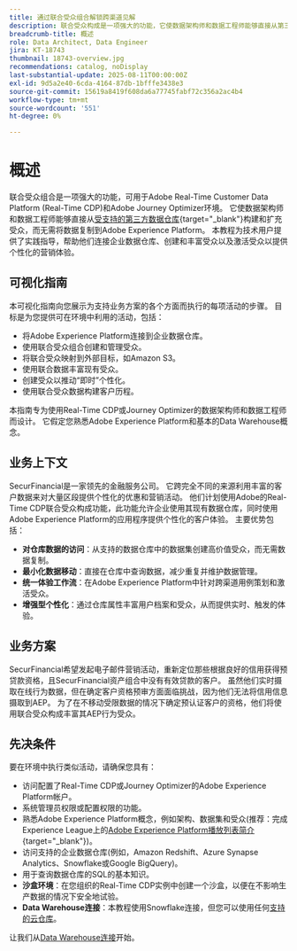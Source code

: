 ```yaml
---
title: 通过联合受众组合解锁跨渠道见解
description: 联合受众构成是一项强大的功能，它使数据架构师和数据工程师能够直接从第三方数据仓库构建和丰富受众。
breadcrumb-title: 概述
role: Data Architect, Data Engineer
jira: KT-18743
thumbnail: 18743-overview.jpg
recommendations: catalog, noDisplay
last-substantial-update: 2025-08-11T00:00:00Z
exl-id: 9d5a2e40-6cda-4164-87db-1bfffe3438e3
source-git-commit: 15619a8419f608da6a77745fabf72c356a2ac4b4
workflow-type: tm+mt
source-wordcount: '551'
ht-degree: 0%

---
```


# 概述

联合受众组合是一项强大的功能，可用于Adobe Real-Time Customer Data Platform (Real-Time CDP)和Adobe Journey Optimizer环境。 它使数据架构师和数据工程师能够直接从[受支持的第三方数据仓库](https://experienceleague.adobe.com/en/docs/federated-audience-composition/using/start/access-prerequisites){target="_blank"}构建和扩充受众，而无需将数据复制到Adobe Experience Platform。 本教程为技术用户提供了实践指导，帮助他们连接企业数据仓库、创建和丰富受众以及激活受众以提供个性化的营销体验。

## 可视化指南

本可视化指南向您展示为支持业务方案的各个方面而执行的每项活动的步骤。 目标是为您提供可在环境中利用的活动，包括：

- 将Adobe Experience Platform连接到企业数据仓库。
- 使用联合受众组合创建和管理受众。
- 将联合受众映射到外部目标，如Amazon S3。
- 使用联合数据丰富现有受众。
- 创建受众以推动“即时”个性化。
- 使用联合受众数据构建客户历程。

本指南专为使用Real-Time CDP或Journey Optimizer的数据架构师和数据工程师而设计。 它假定您熟悉Adobe Experience Platform和基本的Data Warehouse概念。

## 业务上下文

SecurFinancial是一家领先的金融服务公司。 它跨完全不同的来源利用丰富的客户数据来对大量区段提供个性化的优惠和营销活动。 他们计划使用Adobe的Real-Time CDP联合受众构成功能，此功能允许企业使用其现有数据仓库，同时使用Adobe Experience Platform的应用程序提供个性化的客户体验。 主要优势包括：

- **对仓库数据的访问**：从支持的数据仓库中的数据集创建高价值受众，而无需数据复制。
- **最小化数据移动**：直接在仓库中查询数据，减少重复并维护数据管理。
- **统一体验工作流**：在Adobe Experience Platform中针对跨渠道用例策划和激活受众。
- **增强型个性化**：通过仓库属性丰富用户档案和受众，从而提供实时、触发的体验。

## 业务方案

SecurFinancial希望发起电子邮件营销活动，重新定位那些根据良好的信用获得预贷款资格，且SecurFinancial资产组合中没有有效贷款的客户。 虽然他们实时摄取在线行为数据，但在确定客户资格预审方面面临挑战，因为他们无法将信用信息摄取到AEP。 为了在不移动受限数据的情况下确定预认证客户的资格，他们将使用联合受众构成丰富其AEP行为受众。

## 先决条件

要在环境中执行类似活动，请确保您具有：

- 访问配置了Real-Time CDP或Journey Optimizer的Adobe Experience Platform帐户。
- 系统管理员权限或配置权限的功能。
- 熟悉Adobe Experience Platform概念，例如架构、数据集和受众(推荐：完成Experience League上的[Adobe Experience Platform播放列表简介](https://experienceleague.adobe.com/en/playlists/experience-platform-introduction?lang=en){target="_blank"})。
- 访问支持的企业数据仓库(例如，Amazon Redshift、Azure Synapse Analytics、Snowflake或Google BigQuery)。
- 用于查询数据仓库的SQL的基本知识。
- **沙盒环境**：在您组织的Real-Time CDP实例中创建一个沙盒，以便在不影响生产数据的情况下安全地试验。
- **Data Warehouse连接**：本教程使用Snowflake连接，但您可以使用任何[支持的云仓库](https://experienceleague.adobe.com/en/docs/federated-audience-composition/using/start/access-prerequisites)。

让我们从[Data Warehouse连接](data-warehouse-connection.md)开始。
